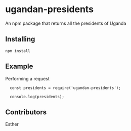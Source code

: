 # ugandan-presidents
An npm package that returns all the presidents of Uganda

## Installing
`npm install`

## Example
Performing a request

```
  const presidents = require('ugandan-presidents');

  console.log(presidents);

```
## Contributors
Esther
